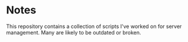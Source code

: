 Notes
=====

This repository contains a collection of scripts I've worked on for server management. Many are likely to be outdated or broken.
